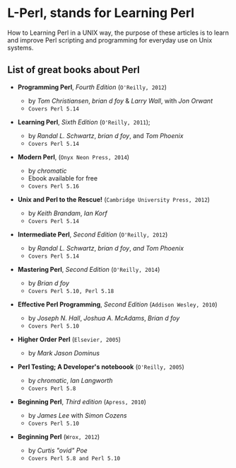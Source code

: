 # L-Perl, stands for Learning Perl

How to Learning Perl in a UNIX way, the purpose of these articles is to
learn and improve Perl scripting and programming for everyday use on Unix 
systems.

## List of great books about Perl

* **Programming Perl**, *Fourth Edition* (`O'Reilly, 2012`)
  * by *Tom Christiansen*, *brian d foy* & *Larry Wall*, with *Jon Orwant*
  - `Covers Perl 5.14`

* **Learning Perl**, *Sixth Edition* (`O'Reilly, 2011`);
  * by *Randal L. Schwartz*, *brian d foy*, and *Tom Phoenix*
  * `Covers Perl 5.14`

* **Modern Perl**, (`Onyx Neon Press, 2014`)
  * by *chromatic*
  * Ebook available for free
  * `Covers Perl 5.16`

* **Unix and Perl to the Rescue!** (`Cambridge University Press, 2012`)
  * by *Keith Brandam*, *Ian Korf*
  * `Covers Perl 5.14`

* **Intermediate Perl**, *Second Edition* (`O'Reilly, 2012`)
  * by *Randal L. Schwartz*, *brian d foy*, *and Tom Phoenix*
  * `Covers Perl 5.14`

* **Mastering Perl**, *Second Edition* (`O'Reilly, 2014`)
  * by *Brian d foy*
  * `Covers Perl 5.10, Perl 5.18`

* **Effective Perl Programming**, *Second Edition* (`Addison Wesley, 2010`)
  * by *Joseph N. Hall*, *Joshua A. McAdams*, *Brian d foy*
  * `Covers Perl 5.10`

* **Higher Order Perl** (`Elsevier, 2005`)
  * by *Mark Jason Dominus*

* **Perl Testing; A Developer's noteboook** (`O'Reilly, 2005`)
  * by *chromatic*, *Ian Langworth*
  * `Covers Perl 5.8`

* **Beginning Perl**, *Third edition* (`Apress, 2010`)
  * by *James Lee* with *Simon Cozens*
  * `Covers Perl 5.10`

* **Beginning Perl** (`Wrox, 2012`)
  * by *Curtis "ovid" Poe*
  * `Covers Perl 5.8 and Perl 5.10`
